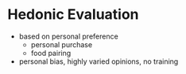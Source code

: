 # Hedonic Evaluation
- based on personal preference
	- personal purchase
	- food pairing
- personal bias, highly varied opinions, no training